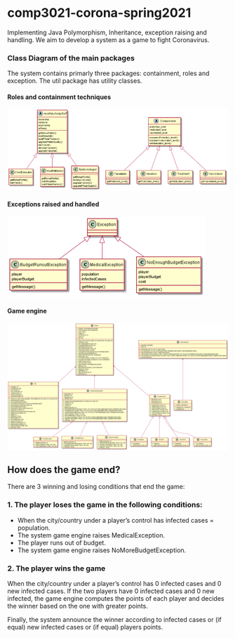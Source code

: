 # comp3021-corona-spring2021
Implementing Java Polymorphism, Inheritance, exception raising and handling.
We aim to develop a system as a game to fight Coronavirus.

### Class Diagram of the main packages
The system contains primarly three packages: containment, roles and exception. 
The util package has utility classes. 
#### Roles and containment techniques 
![alt text](roles_conts.png)

#### Exceptions raised and handled
![alt text](exceptions.png)

#### Game engine
![alt text](engine.png)


## How does the game end?
There are 3 winning and losing conditions that end the game:
### 1. The player loses the game in the following conditions:
- When the city/country under a player’s control has infected cases = population. 
- The system game engine raises MedicalException.
- The player runs out of budget.
- The system game engine raises NoMoreBudgetException.
### 2. The player wins the game  
When the city/country under a player’s control has 0 infected cases and 0 new infected cases. If the two players have 0 infected cases and 0 new infected, the game engine computes the points of each player and decides the winner based on the one with greater points.

Finally, the system announce the winner according to infected cases or (if equal) new infected cases or (if equal) players points. 
